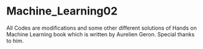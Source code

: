 # Machine_Learning02
All Codes are modifications and some other different solutions of Hands on Machine Learning book which is written by Aurelien Geron. Special thanks to him.
